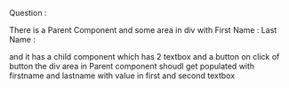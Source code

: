 Question :

There is a Parent Component and some area in div with 
First Name :
Last Name :

and it has a child component which has 2 textbox and a button
on click of button the div area in Parent component shoudl get populated with firstname and lastname with value in first and second textbox
